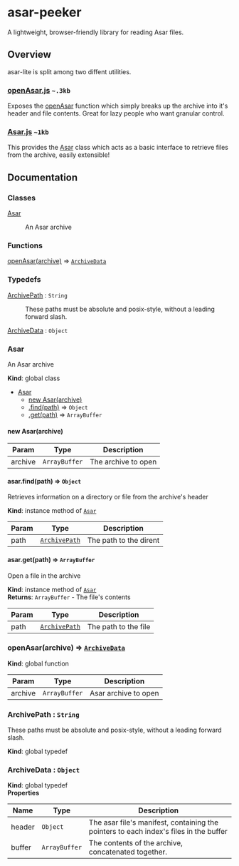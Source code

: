 # asar-peeker
A lightweight, browser-friendly library for reading Asar files.

## Overview
asar-lite is split among two diffent utilities.
### [openAsar.js](dist/openAsar.js) `~.3kb`
Exposes the [openAsar](#openAsar) function which simply breaks up the archive into it's header and file contents. Great for lazy people who want granular control.
### [Asar.js](dist/asar.js) `~1kb`
This provides the [Asar](#Asar) class which acts as a basic interface to retrieve files from the archive, easily extensible!

## Documentation
<!---jsdoc start-->
### Classes

<dl>
<dt><a href="#Asar">Asar</a></dt>
<dd><p>An Asar archive</p>
</dd>
</dl>

### Functions

<dl>
<dt><a href="#openAsar">openAsar(archive)</a> ⇒ <code><a href="#ArchiveData">ArchiveData</a></code></dt>
<dd></dd>
</dl>

### Typedefs

<dl>
<dt><a href="#ArchivePath">ArchivePath</a> : <code>String</code></dt>
<dd><p>These paths must be absolute and posix-style, without a leading forward slash.</p>
</dd>
<dt><a href="#ArchiveData">ArchiveData</a> : <code>Object</code></dt>
<dd></dd>
</dl>

<a name="Asar"></a>

### Asar
An Asar archive

**Kind**: global class  

* [Asar](#Asar)
    * [new Asar(archive)](#new_Asar_new)
    * [.find(path)](#Asar+find) ⇒ <code>Object</code>
    * [.get(path)](#Asar+get) ⇒ <code>ArrayBuffer</code>

<a name="new_Asar_new"></a>

#### new Asar(archive)

| Param | Type | Description |
| --- | --- | --- |
| archive | <code>ArrayBuffer</code> | The archive to open |

<a name="Asar+find"></a>

#### asar.find(path) ⇒ <code>Object</code>
Retrieves information on a directory or file from the archive's header

**Kind**: instance method of [<code>Asar</code>](#Asar)  

| Param | Type | Description |
| --- | --- | --- |
| path | [<code>ArchivePath</code>](#ArchivePath) | The path to the dirent |

<a name="Asar+get"></a>

#### asar.get(path) ⇒ <code>ArrayBuffer</code>
Open a file in the archive

**Kind**: instance method of [<code>Asar</code>](#Asar)  
**Returns**: <code>ArrayBuffer</code> - The file's contents  

| Param | Type | Description |
| --- | --- | --- |
| path | [<code>ArchivePath</code>](#ArchivePath) | The path to the file |

<a name="openAsar"></a>

### openAsar(archive) ⇒ [<code>ArchiveData</code>](#ArchiveData)
**Kind**: global function  

| Param | Type | Description |
| --- | --- | --- |
| archive | <code>ArrayBuffer</code> | Asar archive to open |

<a name="ArchivePath"></a>

### ArchivePath : <code>String</code>
These paths must be absolute and posix-style, without a leading forward slash.

**Kind**: global typedef  
<a name="ArchiveData"></a>

### ArchiveData : <code>Object</code>
**Kind**: global typedef  
**Properties**

| Name | Type | Description |
| --- | --- | --- |
| header | <code>Object</code> | The asar file's manifest, containing the pointers to each index's files in the buffer |
| buffer | <code>ArrayBuffer</code> | The contents of the archive, concatenated together. |

<!---jsdoc end-->